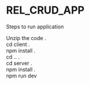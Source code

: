 # REL_CRUD_APP
Steps to run application

Unzip the code .\
cd client .\
npm install .\
cd .. .\
cd server .\
npm install .\
npm run dev
